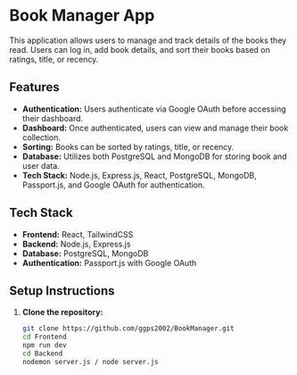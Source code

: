# Book Manager App

This application allows users to manage and track details of the books they read. Users can log in, add book details, and sort their books based on ratings, title, or recency.

## Features

- **Authentication:** Users authenticate via Google OAuth before accessing their dashboard.
- **Dashboard:** Once authenticated, users can view and manage their book collection.
- **Sorting:** Books can be sorted by ratings, title, or recency.
- **Database:** Utilizes both PostgreSQL and MongoDB for storing book and user data.
- **Tech Stack:** Node.js, Express.js, React, PostgreSQL, MongoDB, Passport.js, and Google OAuth for authentication.

## Tech Stack

- **Frontend:** React, TailwindCSS
- **Backend:** Node.js, Express.js
- **Database:** PostgreSQL, MongoDB
- **Authentication:** Passport.js with Google OAuth

## Setup Instructions

1. **Clone the repository:**

   ```bash
   git clone https://github.com/ggps2002/BookManager.git
   cd Frontend
   npm run dev
   cd Backend
   nodemon server.js / node server.js

